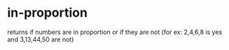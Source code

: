 # in-proportion
returns if numbers are in proportion or if they are not (for ex: 2,4,6,8 is yes and 3,13,44,50 are not)
